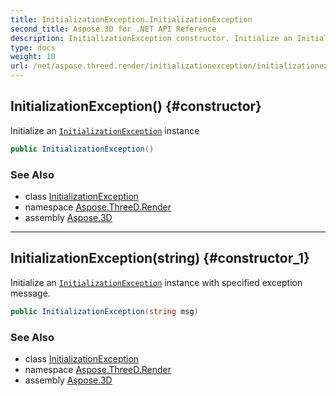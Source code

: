 ```yaml
---
title: InitializationException.InitializationException
second_title: Aspose.3D for .NET API Reference
description: InitializationException constructor. Initialize an InitializationException instance
type: docs
weight: 10
url: /net/aspose.threed.render/initializationexception/initializationexception/
---
```

## InitializationException() {#constructor}

Initialize an [`InitializationException`](../) instance

```csharp
public InitializationException()
```

### See Also

* class [InitializationException](../)
* namespace [Aspose.ThreeD.Render](../../../aspose.threed.render/)
* assembly [Aspose.3D](../../../)

---

## InitializationException(string) {#constructor_1}

Initialize an [`InitializationException`](../) instance with specified exception message.

```csharp
public InitializationException(string msg)
```

### See Also

* class [InitializationException](../)
* namespace [Aspose.ThreeD.Render](../../../aspose.threed.render/)
* assembly [Aspose.3D](../../../)


